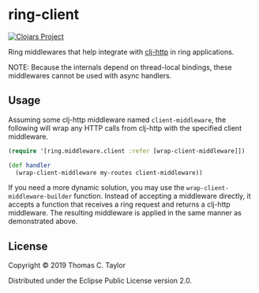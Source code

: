 # ring-client

[![Clojars Project](https://img.shields.io/clojars/v/tessellator/ring-client.svg)](https://clojars.org/tessellator/ring-client)

Ring middlewares that help integrate with
[clj-http](https://github.com/dakrone/clj-http) in ring applications.

NOTE: Because the internals depend on thread-local bindings, these middlewares
cannot be used with async handlers.

## Usage

Assuming some clj-http middleware named `client-middleware`, the following will
wrap any HTTP calls from clj-http with the specified client middleware.

```clojure
(require '[ring.middleware.client :refer [wrap-client-middleware]])

(def handler
  (wrap-client-middleware my-routes client-middleware))
```

If you need a more dynamic solution, you may use the
`wrap-client-middleware-builder` function. Instead of accepting a middleware
directly, it accepts a function that receives a ring request and returns a
clj-http middleware. The resulting middleware is applied in the same manner
as demonstrated above.

## License

Copyright © 2019 Thomas C. Taylor

Distributed under the Eclipse Public License version 2.0.
